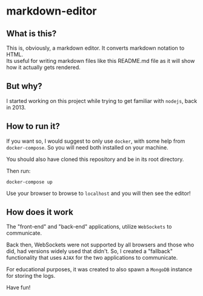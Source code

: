 # markdown-editor

## What is this?

This is, obviously, a markdown editor. It converts markdown notation to HTML.  
Its useful for writing markdown files like this README.md file as it will show how it actually gets rendered.

## But why?

I started working on this project while trying to get familiar with `nodejs`, back in 2013.

## How to run it?

If you want so, I would suggest to only use `docker`, with some help from `docker-compose`.
So you will need both installed on your machine.

You should also have cloned this repository and be in its root directory.

Then run:

```
docker-compose up
```

Use your browser to browse to `localhost` and you will then see the editor!

## How does it work

The "front-end" and "back-end" applications, utilize `WebSockets` to communicate.

Back then, WebSockets were not supported by all browsers and those who did, had versions widely used
that didn't. So, I created a "fallback" functionality that uses `AJAX` for the two applications to communicate.

For educational purposes, it was created to also spawn a `MongoDB` instance for storing the logs.

Have fun!

